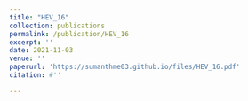 ```yaml
---
title: "HEV_16"
collection: publications
permalink: /publication/HEV_16
excerpt: ''
date: 2021-11-03
venue: ''
paperurl: 'https://sumanthme03.github.io/files/HEV_16.pdf'
citation: #''

---
```


[Download paper here]: (https://sumanthme03.github.io/files/HEV_16.pdf)






